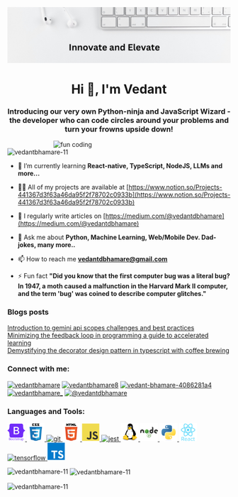 ![logo](https://github.com/vedantbhamare-11/vedantbhamare-11/blob/main/Innovate%20and%20Elivate.png)
<h1 align="center">Hi 👋, I'm Vedant</h1>
<h3 align="center">Introducing our very own Python-ninja and JavaScript Wizard - the developer who can code circles around your problems and turn your frowns upside down!</h3>
<img align="right" alt="fun coding" width="400" src="https://user-images.githubusercontent.com/74038190/238353480-219bcc70-f5dc-466b-9a60-29653d8e8433.gif" >
<p align="left"> <img src="https://komarev.com/ghpvc/?username=vedantbhamare-11&label=Profile%20views&color=0e75b6&style=flat" alt="vedantbhamare-11" /> </p>

- 🌱 I’m currently learning **React-native, TypeScript, NodeJS, LLMs and more...**

- 👨‍💻 All of my projects are available at [https://www.notion.so/Projects-441367d3f63a46da95f2f78702c0933b](https://www.notion.so/Projects-441367d3f63a46da95f2f78702c0933b)

- 📝 I regularly write articles on [https://medium.com/@vedantdbhamare](https://medium.com/@vedantdbhamare)

- 💬 Ask me about **Python, Machine Learning, Web/Mobile Dev. Dad-jokes, many more..**

- 📫 How to reach me **vedantdbhamare@gmail.com**

- ⚡ Fun fact **"Did you know that the first computer bug was a literal bug? In 1947, a moth caused a malfunction in the Harvard Mark II computer, and the term 'bug' was coined to describe computer glitches."**

### Blogs posts
<a href="https://medium.com/@vedantdbhamare/introduction-to-gemini-api-scopes-challenges-and-best-practices-026ebb9c4527">Introduction to gemini api scopes challenges and best practices</a><br>
<a href="https://medium.com/@vedantdbhamare/minimizing-the-feedback-loop-in-programming-a-guide-to-accelerated-learning-9dc4ed4f2bc9">Minimizing the feedback loop in programming a guide to accelerated learning</a><br>
<a href="https://medium.com/@vedantdbhamare/demystifying-the-decorator-design-pattern-in-typescript-with-coffee-brewing-c9d97a508b4e">Demystifying the decorator design pattern in typescript with coffee brewing</a><br>

<h3 align="left">Connect with me:</h3>
<p align="left">
<a href="https://dev.to/vedantbhamare" target="blank"><img align="center" src="https://raw.githubusercontent.com/rahuldkjain/github-profile-readme-generator/master/src/images/icons/Social/devto.svg" alt="vedantbhamare" height="30" width="40" /></a>
<a href="https://twitter.com/vedantbhamare8" target="blank"><img align="center" src="https://raw.githubusercontent.com/rahuldkjain/github-profile-readme-generator/master/src/images/icons/Social/twitter.svg" alt="vedantbhamare8" height="30" width="40" /></a>
<a href="https://linkedin.com/in/vedant-bhamare-4086281a4" target="blank"><img align="center" src="https://raw.githubusercontent.com/rahuldkjain/github-profile-readme-generator/master/src/images/icons/Social/linked-in-alt.svg" alt="vedant-bhamare-4086281a4" height="30" width="40" /></a>
<a href="https://instagram.com/vedantbhamare_" target="blank"><img align="center" src="https://raw.githubusercontent.com/rahuldkjain/github-profile-readme-generator/master/src/images/icons/Social/instagram.svg" alt="vedantbhamare_" height="30" width="40" /></a>
<a href="https://medium.com/@vedantdbhamare" target="blank"><img align="center" src="https://raw.githubusercontent.com/rahuldkjain/github-profile-readme-generator/master/src/images/icons/Social/medium.svg" alt="@vedantdbhamare" height="30" width="40" /></a>
</p>

<h3 align="left">Languages and Tools:</h3>
<p align="left"> <a href="https://getbootstrap.com" target="_blank" rel="noreferrer"> <img src="https://raw.githubusercontent.com/devicons/devicon/master/icons/bootstrap/bootstrap-plain-wordmark.svg" alt="bootstrap" width="40" height="40"/> </a> <a href="https://www.w3schools.com/css/" target="_blank" rel="noreferrer"> <img src="https://raw.githubusercontent.com/devicons/devicon/master/icons/css3/css3-original-wordmark.svg" alt="css3" width="40" height="40"/> </a> <a href="https://git-scm.com/" target="_blank" rel="noreferrer"> <img src="https://www.vectorlogo.zone/logos/git-scm/git-scm-icon.svg" alt="git" width="40" height="40"/> </a> <a href="https://www.w3.org/html/" target="_blank" rel="noreferrer"> <img src="https://raw.githubusercontent.com/devicons/devicon/master/icons/html5/html5-original-wordmark.svg" alt="html5" width="40" height="40"/> </a> <a href="https://developer.mozilla.org/en-US/docs/Web/JavaScript" target="_blank" rel="noreferrer"> <img src="https://raw.githubusercontent.com/devicons/devicon/master/icons/javascript/javascript-original.svg" alt="javascript" width="40" height="40"/> </a> <a href="https://jestjs.io" target="_blank" rel="noreferrer"> <img src="https://www.vectorlogo.zone/logos/jestjsio/jestjsio-icon.svg" alt="jest" width="40" height="40"/> </a> <a href="https://www.linux.org/" target="_blank" rel="noreferrer"> <img src="https://raw.githubusercontent.com/devicons/devicon/master/icons/linux/linux-original.svg" alt="linux" width="40" height="40"/> </a> <a href="https://nodejs.org" target="_blank" rel="noreferrer"> <img src="https://raw.githubusercontent.com/devicons/devicon/master/icons/nodejs/nodejs-original-wordmark.svg" alt="nodejs" width="40" height="40"/> </a> <a href="https://www.python.org" target="_blank" rel="noreferrer"> <img src="https://raw.githubusercontent.com/devicons/devicon/master/icons/python/python-original.svg" alt="python" width="40" height="40"/> </a> <a href="https://reactjs.org/" target="_blank" rel="noreferrer"> <img src="https://raw.githubusercontent.com/devicons/devicon/master/icons/react/react-original-wordmark.svg" alt="react" width="40" height="40"/> </a> <a href="https://www.tensorflow.org" target="_blank" rel="noreferrer"> <img src="https://www.vectorlogo.zone/logos/tensorflow/tensorflow-icon.svg" alt="tensorflow" width="40" height="40"/> </a> <a href="https://www.typescriptlang.org/" target="_blank" rel="noreferrer"> <img src="https://raw.githubusercontent.com/devicons/devicon/master/icons/typescript/typescript-original.svg" alt="typescript" width="40" height="40"/> </a> </p>

<p><img align="left" src="https://github-readme-stats.vercel.app/api/top-langs?username=vedantbhamare-11&show_icons=true&locale=en&layout=compact" alt="vedantbhamare-11" /></p>

<p>&nbsp;<img align="center" src="https://github-readme-stats.vercel.app/api?username=vedantbhamare-11&show_icons=true&locale=en" alt="vedantbhamare-11" /></p>

<p><img align="center" src="https://github-readme-streak-stats.herokuapp.com/?user=vedantbhamare-11&" alt="vedantbhamare-11" /></p>
 
